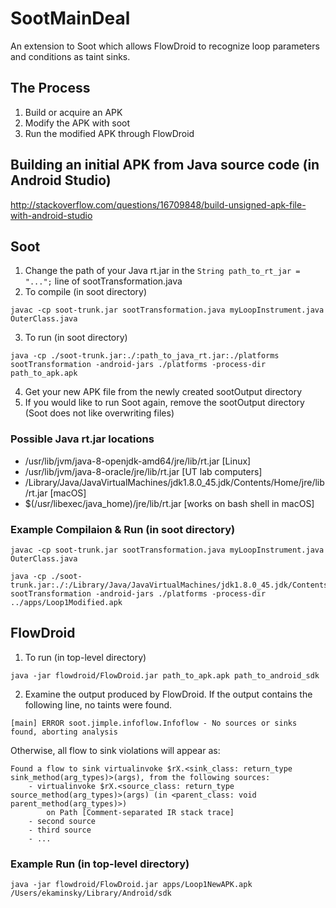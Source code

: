 # SootMainDeal #
An extension to Soot which allows FlowDroid to recognize loop parameters and conditions as taint sinks.

## The Process ##
1) Build or acquire an APK  
2) Modify the APK with soot  
3) Run the modified APK through FlowDroid  

## Building an initial APK from Java source code (in Android Studio) ##
http://stackoverflow.com/questions/16709848/build-unsigned-apk-file-with-android-studio

## Soot ##
1) Change the path of your Java rt.jar in the `String path_to_rt_jar = "...";` line of sootTransformation.java  
2) To compile (in soot directory)
```
javac -cp soot-trunk.jar sootTransformation.java myLoopInstrument.java OuterClass.java
```

3) To run (in soot directory)
```
java -cp ./soot-trunk.jar:./:path_to_java_rt.jar:./platforms sootTransformation -android-jars ./platforms -process-dir path_to_apk.apk
```

4) Get your new APK file from the newly created sootOutput directory  
5) If you would like to run Soot again, remove the sootOutput directory (Soot does not like overwriting files)

### Possible Java rt.jar locations ###
* /usr/lib/jvm/java-8-openjdk-amd64/jre/lib/rt.jar [Linux]
* /usr/lib/jvm/java-8-oracle/jre/lib/rt.jar [UT lab computers]
* /Library/Java/JavaVirtualMachines/jdk1.8.0_45.jdk/Contents/Home/jre/lib/rt.jar [macOS]
* $(/usr/libexec/java_home)/jre/lib/rt.jar [works on bash shell in macOS]

### Example Compilaion & Run (in soot directory) ###
```
javac -cp soot-trunk.jar sootTransformation.java myLoopInstrument.java OuterClass.java

java -cp ./soot-trunk.jar:./:/Library/Java/JavaVirtualMachines/jdk1.8.0_45.jdk/Contents/Home/jre/lib/rt.jar:./platforms sootTransformation -android-jars ./platforms -process-dir ../apps/Loop1Modified.apk
```

## FlowDroid ##
1) To run (in top-level directory)
```
java -jar flowdroid/FlowDroid.jar path_to_apk.apk path_to_android_sdk
```

2) Examine the output produced by FlowDroid. If the output contains the following line, no taints were found.
```
[main] ERROR soot.jimple.infoflow.Infoflow - No sources or sinks found, aborting analysis
```

Otherwise, all flow to sink violations will appear as:
```
Found a flow to sink virtualinvoke $rX.<sink_class: return_type sink_method(arg_types)>(args), from the following sources:
	- virtualinvoke $rX.<source_class: return_type source_method(arg_types)>(args) (in <parent_class: void parent_method(arg_types)>)
		on Path [Comment-separated IR stack trace]
	- second source
	- third source
	- ...
```

### Example Run (in top-level directory) ###
```
java -jar flowdroid/FlowDroid.jar apps/Loop1NewAPK.apk /Users/ekaminsky/Library/Android/sdk
```







